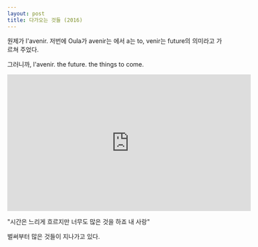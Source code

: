 ```yaml
---
layout: post
title: 다가오는 것들 (2016)
---
```


원제가 l'avenir. 저번에 Oula가 avenir는 에서 a는 to, venir는 future의 의미라고 가르쳐 주었다.

그러니까, l'avenir. the future. the things to come.

<iframe width="560" height="315" src="https://www.youtube.com/embed/hDKXIIxNq-U" frameborder="0" allowfullscreen></iframe>

"시간은 느리게 흐르지만 너무도 많은 것을 하죠 내 사랑"

벌써부터 많은 것들이 지나가고 있다.
